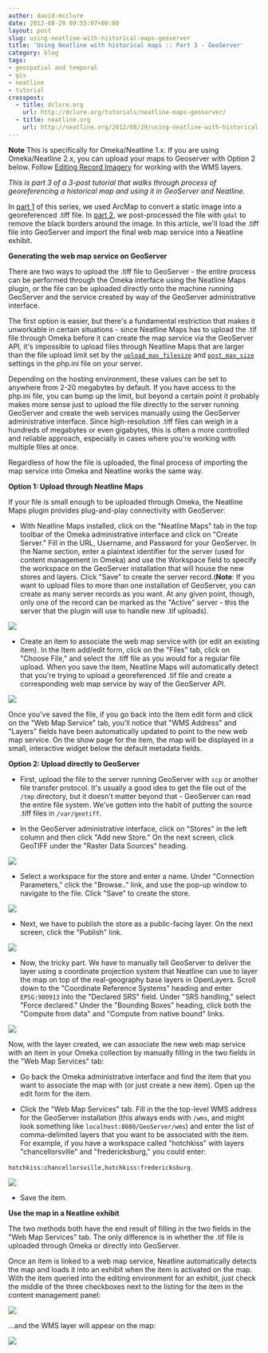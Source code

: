 ```yaml
---
author: david-mcclure
date: 2012-08-29 09:55:07+00:00
layout: post
slug: using-neatline-with-historical-maps-geoserver
title: 'Using Neatline with historical maps :: Part 3 - GeoServer'
category: blog
tags:
- geospatial and temporal
- gis
- neatline
- tutorial
crosspost:
  - title: dclure.org
    url: http://dclure.org/tutorials/neatline-maps-geoserver/
  - title: neatline.org
    url: http://neatline.org/2012/08/29/using-neatline-with-historical-maps-part-3-geoserver/
---
```


**Note** This is specifically for Omeka/Neatline 1.x. If you are using Omeka/Neatline 2.x, you can upload your maps to Geoserver with Option 2 below. Follow [Editing Record Imagery](http://docs.neatline.org/style-tab-imagery.html) for working with the WMS layers.

_This is part 3 of a 3-post tutorial that walks through process of georeferencing a historical map and using it in GeoServer and Neatline._

In [part 1](https://scholarslab.org/geospatial-and-temporal/using-neatline-with-historical-maps-georeferencing/) of this series, we used ArcMap to convert a static image into a georeferenced .tiff file. In [part 2](https://scholarslab.org/geospatial-and-temporal/using-neatline-with-historical-maps-part-2-transparency/), we post-processed the file with `gdal` to remove the black borders around the image. In this article, we'll load the .tiff file into GeoServer and import the final web map service into a Neatline exhibit.

**Generating the web map service on GeoServer**

There are two ways to upload the .tiff file to GeoServer - the entire process can be performed through the Omeka interface using the Neatline Maps plugin, or the file can be uploaded directly onto the machine running GeoServer and the service created by way of the GeoServer administrative interface.

The first option is easier, but there's a fundamental restriction that makes it unworkable in certain situations - since Neatline Maps has to upload the .tif file through Omeka before it can create the map service via the GeoServer API, it's impossible to upload files through Neatline Maps that are larger than the file upload limit set by the [`upload_max_filesize`](http://www.php.net/manual/en/ini.core.php#ini.upload-max-filesize) and [`post_max_size`](http://www.php.net/manual/en/ini.core.php#ini.post-max-size) settings in the php.ini file on your server.

Depending on the hosting environment, these values can be set to anywhere from 2-20 megabytes by default. If you have access to the php.ini file, you can bump up the limit, but beyond a certain point it probably makes more sense just to upload the file directly to the server running GeoServer and create the web services manually using the GeoServer administrative interface. Since high-resolution .tiff files can weigh in a hundreds of megabytes or even gigabytes, this is often a more controlled and reliable approach, especially in cases where you're working with multiple files at once.

Regardless of how the file is uploaded, the final process of importing the map service into Omeka and Neatline works the same way.

**Option 1: Upload through Neatline Maps**

If your file is small enough to be uploaded through Omeka, the Neatline Maps plugin provides plug-and-play connectivity with GeoServer:




* With Neatline Maps installed, click on the "Neatline Maps" tab in the top toolbar of the Omeka administrative interface and click on "Create Server." Fill in the URL, Username, and Password for your GeoServer. In the Name section, enter a plaintext identifier for the server (used for content management in Omeka) and use the Workspace field to specify the workspace on the GeoServer installation that will house the new stores and layers. Click "Save" to create the server record.(**Note**: If you want to upload files to more than one installation of GeoServer, you can create as many server records as you want. At any given point, though, only one of the record can be marked as the "Active" server - this the server that the plugin will use to handle new .tif uploads).

<img src="http://static.scholarslab.org/wp-content/uploads/2012/07/create-server-300x245.jpg">


* Create an item to associate the web map service with (or edit an existing item). In the Item add/edit form, click on the "Files" tab, click on "Choose File," and select the .tiff file as you would for a regular file upload. When you save the item, Neatline Maps will automatically detect that you're trying to upload a georeferenced .tif file and create a corresponding web map service by way of the GeoServer API.

[![](http://static.scholarslab.org/wp-content/uploads/2012/07/upload-file-300x124.jpg)](http://static.scholarslab.org/wp-content/uploads/2012/07/upload-file.jpg)

Once you've saved the file, if you go back into the Item edit form and click on the "Web Map Service" tab, you'll notice that "WMS Address" and "Layers" fields have been automatically updated to point to the new web map service. On the show page for the item, the map will be displayed in a small, interactive widget below the default metadata fields.


**Option 2: Upload directly to GeoServer**




* First, upload the file to the server running GeoServer with `scp` or another file transfer protocol. It's usually a good idea to get the file out of the `/tmp` directory, but it doesn't matter beyond that - GeoServer can read the entire file system. We've gotten into the habit of putting the source .tiff files in `/var/geotiff`.


* In the GeoServer administrative interface, click on "Stores" in the left column and then click "Add new Store." On the next screen, click GeoTIFF under the "Raster Data Sources" heading.

[![](http://static.scholarslab.org/wp-content/uploads/2012/07/new-data-store-300x159.jpg)](http://static.scholarslab.org/wp-content/uploads/2012/07/new-data-store.jpg)


* Select a workspace for the store and enter a name. Under "Connection Parameters," click the "Browse.." link, and use the pop-up window to navigate to the file. Click "Save" to create the store.

[![](http://static.scholarslab.org/wp-content/uploads/2012/07/connection-parameters-300x162.jpg)](http://static.scholarslab.org/wp-content/uploads/2012/07/connection-parameters.jpg)


* Next, we have to publish the store as a public-facing layer. On the next screen, click the "Publish" link.

[![](http://static.scholarslab.org/wp-content/uploads/2012/07/publish-300x158.jpg)](http://static.scholarslab.org/wp-content/uploads/2012/07/publish.jpg)


* Now, the tricky part. We have to manually tell GeoServer to deliver the layer using a coordinate projection system that Neatline can use to layer the map on top of the real-geography base layers in OpenLayers. Scroll down to the "Coordinate Reference Systems" heading and enter `EPSG:900913` into the "Declared SRS" field. Under "SRS handling," select "Force declared." Under the "Bounding Boxes" heading, click both the "Compute from data" and "Compute from native bound" links.

[![](http://static.scholarslab.org/wp-content/uploads/2012/07/coordinates-274x300.jpg)](http://static.scholarslab.org/wp-content/uploads/2012/07/coordinates.jpg)


Now, with the layer created, we can associate the new web map service with an item in your Omeka collection by manually filling in the two fields in the "Web Map Services" tab:


* Go back the Omeka administrative interface and find the item that you want to associate the map with (or just create a new item). Open up the edit form for the item.


* Click the "Web Map Services" tab. Fill in the the top-level WMS address for the GeoServer installation (this always ends with `/wms`, and might look something like `localhost:8080/GeoServer/wms`) and enter the list of comma-delimited layers that you want to be associated with the item. For example, if you have a workspace called "hotchkiss" with layers "chancellorsville" and "fredericksburg," you could enter:

`hotchkiss:chancellorsville,hotchkiss:fredericksburg`.

[![](http://static.scholarslab.org/wp-content/uploads/2012/07/wms-tab-300x181.jpg)](http://static.scholarslab.org/wp-content/uploads/2012/07/wms-tab.jpg)


* Save the item.


**Use the map in a Neatline exhibit**

The two methods both have the end result of filling in the two fields in the "Web Map Services" tab. The only difference is in whether the .tif file is uploaded through Omeka or directly into GeoServer.

Once an item is linked to a web map service, Neatline automatically detects the map and loads it into an exhibit when the item is activated on the map. With the item queried into the editing environment for an exhibit, just check the middle of the three checkboxes next to the listing for the item in the content management panel:

[![](http://static.scholarslab.org/wp-content/uploads/2012/08/map-activation-300x178.jpg)](http://static.scholarslab.org/wp-content/uploads/2012/08/map-activation.jpg)

...and the WMS layer will appear on the map:

[![](http://static.scholarslab.org/wp-content/uploads/2012/08/map-in-exhibit-300x195.jpg)](http://static.scholarslab.org/wp-content/uploads/2012/08/map-in-exhibit.jpg)
